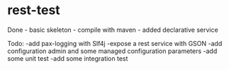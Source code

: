 rest-test
=========

Done
	- basic skeleton
	- compile with maven
	- added declarative service

Todo:
	-add pax-logging with Slf4j
	-expose a rest service with GSON
	-add configuration admin and some managed configuration parameters
	-add some unit test
	-add some integration test
